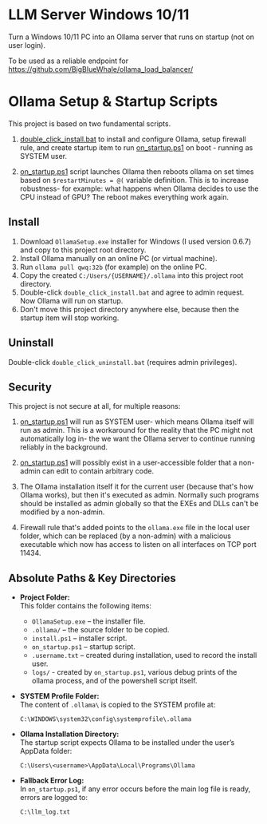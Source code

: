 # LLM Server Windows 10/11
Turn a Windows 10/11 PC into an Ollama server that runs on startup (not on user login).

To be used as a reliable endpoint for https://github.com/BigBIueWhale/ollama_load_balancer/

# Ollama Setup & Startup Scripts

This project is based on two fundamental scripts.

1. [double_click_install.bat](./double_click_install.bat) to install and configure Ollama, setup firewall rule, and create startup item to run [on_startup.ps1](./on_startup.ps1) on boot - running as SYSTEM user.

2. [on_startup.ps1](./on_startup.ps1) script launches Ollama then reboots ollama on set times based on `$restartMinutes = @(` variable definition. This is to increase robustness- for example: what happens when Ollama decides to use the CPU instead of GPU? The reboot makes everything work again.

## Install
1. Download `OllamaSetup.exe` installer for Windows (I used version 0.6.7) and copy to this project root directory.
2. Install Ollama manually on an online PC (or virtual machine).
3. Run `ollama pull qwq:32b` (for example) on the online PC.
4. Copy the created `C:/Users/{USERNAME}/.ollama` into this project root directory.
5. Double-click `double_click_install.bat` and agree to admin request. Now Ollama will run on startup.
6. Don't move this project directory anywhere else, because then the startup item will stop working.

## Uninstall
Double-click `double_click_uninstall.bat` (requires admin privileges).

## Security
This project is not secure at all, for multiple reasons:

1. [on_startup.ps1](./on_startup.ps1) will run as SYSTEM user- which means Ollama itself will run as admin. This is a workaround for the reality that the PC might not automatically log in- the we want the Ollama server to continue running reliably in the background.

2. [on_startup.ps1](./on_startup.ps1) will possibly exist in a user-accessible folder that a non-admin can edit to contain arbitrary code.

3. The Ollama installation itself it for the current user (because that's how Ollama works), but then it's executed as admin. Normally such programs should be installed as admin globally so that the EXEs and DLLs can't be modified by a non-admin.

4. Firewall rule that's added points to the `ollama.exe` file in the local user folder, which can be replaced (by a non-admin) with a malicious executable which now has access to listen on all interfaces on TCP port 11434.

## Absolute Paths & Key Directories

- **Project Folder:**  
  This folder contains the following items:
  - `OllamaSetup.exe` – the installer file.
  - `.ollama/` – the source folder to be copied.
  - `install.ps1` – installer script.
  - `on_startup.ps1` – startup script.
  - `.username.txt` – created during installation, used to record the install user.
  - `logs/` - created by `on_startup.ps1`, various debug prints of the ollama process, and of the powershell script itself.

- **SYSTEM Profile Folder:**  
  The content of `.ollama\` is copied to the SYSTEM profile at:
  ```
  C:\WINDOWS\system32\config\systemprofile\.ollama
  ```

- **Ollama Installation Directory:**  
  The startup script expects Ollama to be installed under the user’s AppData folder:
  ```
  C:\Users\<username>\AppData\Local\Programs\Ollama
  ```

- **Fallback Error Log:**  
  In `on_startup.ps1`, if any error occurs before the main log file is ready, errors are logged to:
  ```
  C:\llm_log.txt
  ```

